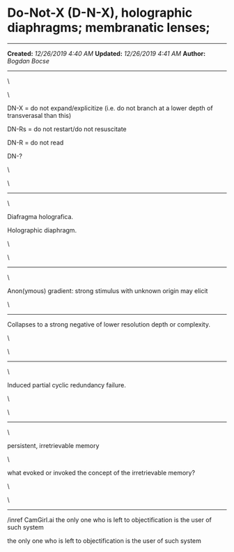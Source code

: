 Do-Not-X (D-N-X), holographic diaphragms; membranatic lenses;
=============================================================

  -------------- ----------------------
  **Created:**   *12/26/2019 4:40 AM*
  **Updated:**   *12/26/2019 4:41 AM*
  **Author:**    *Bogdan Bocse*
  -------------- ----------------------

\

\

DN-X = do not expand/explicitize (i.e. do not branch at a lower depth of
transverasal than this)

DN-Rs = do not restart/do not resuscitate

DN-R = do not read

DN-?

\

\

------------------------------------------------------------------------

\

Diafragma holografica.

Holographic diaphragm.

\

\

------------------------------------------------------------------------

\

Anon(ymous) gradient: strong stimulus with unknown origin may elicit

\

------------------------------------------------------------------------

Collapses to a strong negative of lower resolution depth or complexity.

\

\

------------------------------------------------------------------------

\

Induced partial cyclic redundancy failure.

\

\

------------------------------------------------------------------------

\

persistent, irretrievable memory

\

what evoked or invoked the concept of the irretrievable memory?

\

\

------------------------------------------------------------------------

/inref CamGirl.ai the only one who is left to objectification is the
user of such system

the only one who is left to objectification is the user of such system

 

